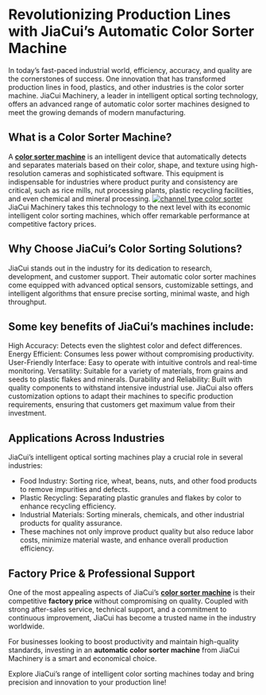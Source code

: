 # Revolutionizing Production Lines with JiaCui’s Automatic Color Sorter Machine


In today’s fast-paced industrial world, efficiency, accuracy, and quality are the cornerstones of success. One innovation that has transformed production lines in food, plastics, and other industries is the color sorter machine. JiaCui Machinery, a leader in intelligent optical sorting technology, offers an advanced range of automatic color sorter machines designed to meet the growing demands of modern manufacturing.

## What is a Color Sorter Machine?
A **[color sorter machine](https://www.jcsorter.com/product/intelligent-channel-type-color-sorter.html)** is an intelligent device that automatically detects and separates materials based on their color, shape, and texture using high-resolution cameras and sophisticated software. This equipment is indispensable for industries where product purity and consistency are critical, such as rice mills, nut processing plants, plastic recycling facilities, and even chemical and mineral processing.
[![channel type color sorter](https://www.jcsorter.com/static/color-sorter/picture/product/mini/40.webp "channel type color sorter")](https://www.jcsorter.com/product/intelligent-channel-type-color-sorter.html)
JiaCui Machinery takes this technology to the next level with its economic intelligent color sorting machines, which offer remarkable performance at competitive factory prices.

## Why Choose JiaCui’s Color Sorting Solutions?
JiaCui stands out in the industry for its dedication to research, development, and customer support. Their automatic color sorter machines come equipped with advanced optical sensors, customizable settings, and intelligent algorithms that ensure precise sorting, minimal waste, and high throughput.

## Some key benefits of JiaCui’s machines include:

High Accuracy: Detects even the slightest color and defect differences.
Energy Efficient: Consumes less power without compromising productivity.
User-Friendly Interface: Easy to operate with intuitive controls and real-time monitoring.
Versatility: Suitable for a variety of materials, from grains and seeds to plastic flakes and minerals.
Durability and Reliability: Built with quality components to withstand intensive industrial use.
JiaCui also offers customization options to adapt their machines to specific production requirements, ensuring that customers get maximum value from their investment.

## Applications Across Industries
JiaCui’s intelligent optical sorting machines play a crucial role in several industries:

* Food Industry: Sorting rice, wheat, beans, nuts, and other food products to remove impurities and defects.
* Plastic Recycling: Separating plastic granules and flakes by color to enhance recycling efficiency.
* Industrial Materials: Sorting minerals, chemicals, and other industrial products for quality assurance.
* These machines not only improve product quality but also reduce labor costs, minimize material waste, and enhance overall production efficiency.

## Factory Price & Professional Support
One of the most appealing aspects of JiaCui’s **[color sorter machine](https://www.jcsorter.com/product/intelligent-channel-type-color-sorter.html)** is their competitive **factory price** without compromising on quality. Coupled with strong after-sales service, technical support, and a commitment to continuous improvement, JiaCui has become a trusted name in the industry worldwide.

For businesses looking to boost productivity and maintain high-quality standards, investing in an **automatic color sorter machine** from JiaCui Machinery is a smart and economical choice.

Explore JiaCui’s range of intelligent color sorting machines today and bring precision and innovation to your production line!
